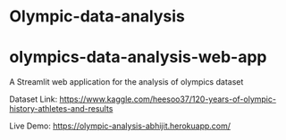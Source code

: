 # Olympic-data-analysis
# olympics-data-analysis-web-app
A Streamlit web application for the analysis of olympics dataset

Dataset Link: https://www.kaggle.com/heesoo37/120-years-of-olympic-history-athletes-and-results

Live Demo:  https://olympic-analysis-abhijit.herokuapp.com/
